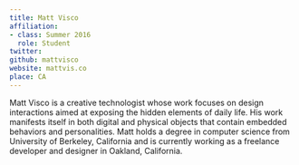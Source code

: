 ```yaml
---
title: Matt Visco
affiliation:
- class: Summer 2016
  role: Student
twitter: 
github: mattvisco
website: mattvis.co
place: CA
---
```

Matt Visco is a creative technologist whose work focuses on design interactions aimed at exposing the hidden elements of daily life. His work manifests itself in both digital and physical objects that contain embedded behaviors and personalities. Matt holds a degree in computer science from University of Berkeley, California and is currently working as a freelance developer and designer in Oakland, California.